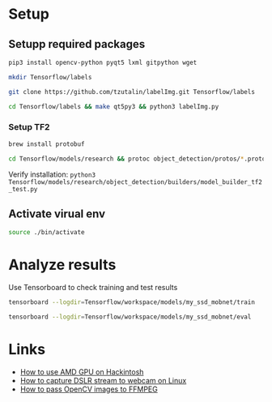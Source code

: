 # Setup

## Setupp required packages
```bash
pip3 install opencv-python pyqt5 lxml gitpython wget
```

```bash
mkdir Tensorflow/labels
```

```bash
git clone https://github.com/tzutalin/labelImg.git Tensorflow/labels
```

```bash
cd Tensorflow/labels && make qt5py3 && python3 labelImg.py
```

### Setup TF2
```bash
brew install protobuf
```

```bash
cd Tensorflow/models/research && protoc object_detection/protos/*.proto --python_out=. && cp object_detection/packages/tf2/setup.py . &&
```

Verify installation: `python3 Tensorflow/models/research/object_detection/builders/model_builder_tf2_test.py`
## Activate virual env
```bash
source ./bin/activate
```

# Analyze results 
Use Tensorboard to check training and test results

```bash
tensorboard --logdir=Tensorflow/workspace/models/my_ssd_mobnet/train
```

```bash
tensorboard --logdir=Tensorflow/workspace/models/my_ssd_mobnet/eval
```

# Links
* [How to use AMD GPU on Hackintosh](https://kenthinson.com/machine-learning-with-gpu-on-mac-osx/)
* [How to capture DSLR stream to webcam on Linux](https://medium.com/nerdery/dslr-webcam-setup-for-linux-9b6d1b79ae22)
* [How to pass OpenCV images to FFMPEG](https://stackoverflow.com/questions/34167691/pipe-opencv-images-to-ffmpeg-using-python)


